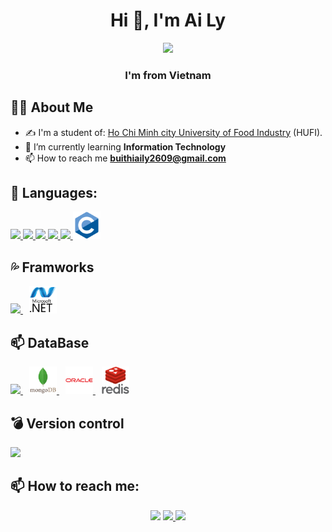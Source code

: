 <h1 align="center">Hi 👋, I'm Ai Ly</h1>
<p align="center"><img src="https://img.icons8.com/color/48/000000/vietnam-circular.png"/></p>
<h3 align="center">I'm from Vietnam </h3>

## 🙋‍♂️ About Me
- ✍ I'm a student of: [Ho Chi Minh city University of Food Industry](https://hufi.edu.vn/) (HUFI).
- 🌱 I’m currently learning **Information Technology**
- 📫 How to reach me **buithiaily2609@gmail.com**



## 🚀 Languages:

<p align="left"> 
    <a href="https://www.java.com" target="_blank">  </a>
    <a href="https://docs.microsoft.com/en-us/dotnet/csharp/" target="_blank"> <img src="https://img.icons8.com/ios-filled/50/000000/c-sharp-logo.png"/> </a>
    <a href="https://developer.mozilla.org/en-US/docs/Web/JavaScript" target="_blank"> <img src="https://img.icons8.com/color/48/000000/javascript.png"/> </a> 
    <a href="https://www.w3.org/html/" target="_blank"> <img src="https://img.icons8.com/color/48/000000/html-5.png"/> </a> 
    <a href="https://www.w3schools.com/css/" target="_blank"> <img src="https://img.icons8.com/color/48/000000/css3.png"/> </a> 
    <a href="https://www.python.org" target="_blank"> <img src="https://img.icons8.com/color/48/000000/python.png"/> </a> 
    <a style="padding-right:8px;" href="https://codelearn.io/learning/c-for-beginners" target="_blank"><img src="https://raw.githubusercontent.com/devicons/devicon/master/icons/c/c-original.svg" width="44px"; /></a>
 </a>
    
</p>


    

## 💦 Framworks 

<p align="left"> 
    <a style="padding-right:10px;" href="https://getbootstrap.com" target="_blank" > <img src="https://img.icons8.com/color/48/000000/bootstrap.png"/> </a> 
     <a href="#" target="_blank"> <img src="https://raw.githubusercontent.com/devicons/devicon/master/icons/dot-net/dot-net-original-wordmark.svg" width="44px"/> </a> 

 </p>
 


 ## 📫 DataBase 
 <p align="left"> 
    <a style="padding-right:10px;" href="https://www.microsoft.com/en-us/sql-server/sql-server-2019" target="_blank" >
    <img src="https://img.icons8.com/ios/50/000000/sql.png"width="44px";/> </a>
     <a style="padding-right:10px;" href="https://www.mongodb.com/" target="_blank" >
     <img src="https://raw.githubusercontent.com/devicons/devicon/master/icons/mongodb/mongodb-original-wordmark.svg" width="44px";/> </a>
     <a style="padding-right:10px;" href="https://docs.oracle.com/en/" target="_blank" >
     <img src="https://raw.githubusercontent.com/devicons/devicon/master/icons/oracle/oracle-original.svg"width="44px";/> </a>
      <a style="padding-right:10px;" href="https://redis.io/" target="_blank" >
      <img src="https://raw.githubusercontent.com/devicons/devicon/master/icons/redis/redis-original-wordmark.svg"width="44px";/> </a>
     
 </p>

 ## 💣 Version control 
<p align="left">
    <a href="https://getbootstrap.com" target="_blank"> <img src="https://camo.githubusercontent.com/fbfcb9e3dc648adc93bef37c718db16c52f617ad055a26de6dc3c21865c3321d/68747470733a2f2f7777772e766563746f726c6f676f2e7a6f6e652f6c6f676f732f6769742d73636d2f6769742d73636d2d69636f6e2e737667" width="44px"/> </a> 
</p>




##  📫 How to reach me:

<p align="center">
  <a href = "https://www.facebook.com/buithiaily.profile">
  <img src="https://raw.githubusercontent.com/rahuldkjain/github-profile-readme-generator/master/src/images/icons/Social/facebook.svg" width="40px"/></a>
  
  <a href="https://github.com/aily26092001" alt="Github">
    <img src="https://img.icons8.com/fluent/48/000000/github.png"/>
  </a> 
  <a href="mailto:buithiaily2609@gmail.com" alt="Email">
    <img src="https://img.icons8.com/fluent/48/000000/mailing.png"/>
  </a>
</p>
